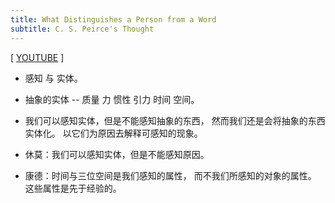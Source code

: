 ```yaml
---
title: What Distinguishes a Person from a Word
subtitle: C. S. Peirce's Thought
---
```


[ [YOUTUBE](https://www.youtube.com/watch?v=6KeiPitz5QM) ]

- 感知 与 实体。

- 抽象的实体 -- 质量 力 惯性 引力 时间 空间。

- 我们可以感知实体，但是不能感知抽象的东西，
  然而我们还是会将抽象的东西实体化。
  以它们为原因去解释可感知的现象。

- 休莫：我们可以感知实体，但是不能感知原因。

- 康德：时间与三位空间是我们感知的属性，
  而不我们所感知的对象的属性。
  这些属性是先于经验的。
